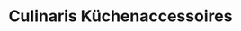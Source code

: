 ---
title: "Culinaris Küchenaccessoires"
url: /berlin/culinaris-kuechenaccessoires/
shop: Haushaltsartikel
---